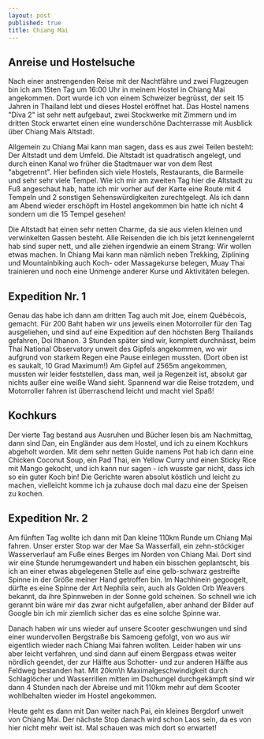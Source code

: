 ```yaml
---
layout: post
published: true
title: Chiang Mai
---
```


## Anreise und Hostelsuche

Nach einer anstrengenden Reise mit der Nachtfähre und zwei Flugzeugen bin ich am 15ten Tag um 16:00 Uhr in meinem Hostel in Chiang Mai angekommen. Dort wurde ich von einem Schweizer begrüsst, der seit 15 Jahren in Thailand lebt und dieses Hostel eröffnet hat. Das Hostel namens "Diva 2" ist sehr nett aufgebaut, zwei Stockwerke mit Zimmern und im dritten Stock erwartet einen eine wunderschöne Dachterrasse mit Ausblick über Chiang Mais Altstadt. 

Allgemein zu Chiang Mai kann man sagen, dass es aus zwei Teilen besteht: Der Altstadt und dem Umfeld. Die Altstadt ist quadratisch angelegt, und durch einen Kanal wo früher die Stadtmauer war von dem Rest "abgetrennt". Hier befinden sich viele Hostels, Restaurants, die Barmeile und sehr sehr viele Tempel. Wie ich mir am zweiten Tag hier die Altstadt zu Fuß angeschaut hab, hatte ich mir vorher auf der Karte eine Route mit 4 Tempeln und 2 sonstigen Sehenswürdigkeiten zurechtgelegt. Als ich dann am Abend wieder erschöpft im Hostel angekommen bin hatte ich nicht 4 sondern um die 15 Tempel gesehen! 

Die Altstadt hat einen sehr netten Charme, da sie aus vielen kleinen und verwinkelten Gassen besteht. Alle Reisenden die ich bis jetzt kennengelernt hab sind super nett, und alle ziehen irgendwie an einem Strang: Wir wollen etwas machen. In Chiang Mai kann man nämlich neben Trekking, Ziplining und Mountainbiking auch Koch- oder Massagekurse belegen, Muay Thai trainieren und noch eine Unmenge anderer Kurse und Aktivitäten belegen. 

## Expedition Nr. 1

Genau das habe ich dann am dritten Tag auch mit Joe, einem Québécois, gemacht. Für 200 Baht haben wir uns jeweils einen Motorroller für den Tag ausgeliehen, und sind auf eine Expedition auf den höchsten Berg Thailands gefahren, Doi Ithanon. 3 Stunden später sind wir, komplett durchnässt, beim Thai National Observatory unweit des Gipfels angekommen, wo wir aufgrund von starkem Regen eine Pause einlegen mussten. (Dort oben ist es saukalt, 10 Grad Maximum!) Am Gipfel auf 2565m angekommen, mussten wir leider feststellen, dass man, weil ja Regenzeit ist, absolut gar nichts außer eine weiße Wand sieht. Spannend war die Reise trotzdem, und Motorroller fahren ist überraschend leicht und macht viel Spaß! 

## Kochkurs

Der vierte Tag bestand aus Ausruhen und Bücher lesen bis am Nachmittag, dann sind Dan, ein Engländer aus dem Hostel, und ich zu einem Kochkurs abgeholt worden. Mit dem sehr netten Guide namens Pot hab ich dann eine Chicken Coconut Soup, ein Pad Thai, ein Yellow Curry und einen Sticky Rice mit Mango gekocht, und ich kann nur sagen - ich wusste gar nicht, dass ich so ein guter Koch bin! Die Gerichte waren absolut köstlich und leicht zu machen, vielleicht komme ich ja zuhause doch  mal dazu eine der Speisen zu kochen.

## Expedition Nr. 2

Am fünften Tag wollte ich dann mit Dan kleine 110km Runde um Chiang Mai fahren. Unser erster Stop war der Mae Sa Wasserfall, ein zehn-stöckiger Wasserverlauf am Fuße eines Berges im Norden von Chiang Mai. Dort sind wir eine Stunde herumgewandert und haben ein bisschen geplantscht, bis ich an einer etwas abgelegenen Stelle auf eine gelb-schwarz gestreifte Spinne in der Größe meiner Hand getroffen bin. Im Nachhinein gegoogelt, dürfte es eine Spinne der Art Nephila sein, auch als Golden Orb Weavers bekannt, da ihre Spinnweben in der Sonne gold scheinen. So schnell wie ich gerannt bin wäre mir das zwar nicht aufgefallen, aber anhand der Bilder auf Google bin ich mir ziemlich sicher das es eine solche Spinne war.

Danach haben wir uns wieder auf unsere Scooter geschwungen und sind einer wundervollen Bergstraße bis Samoeng gefolgt, von wo aus wir eigentlich wieder nach Chiang Mai fahren wollten. Leider haben wir uns aber leicht verfahren, und sind dann auf einem Bergpass etwas weiter nördlich geendet, der zur Hälfte aus Schotter- und zur anderen Hälfte aus Feldweg bestanden hat. Mit 20km\h Maximalgeschwindigkeit durch Schlaglöcher und Wasserrillen mitten im Dschungel durchgekämpft sind wir dann 4 Stunden nach der Abreise und mit 110km mehr auf dem Scooter wohlbehalten wieder im Hostel angekommen.

Heute geht es dann mit Dan weiter nach Pai, ein kleines Bergdorf unweit von Chiang Mai. Der nächste Stop danach wird schon Laos sein, da es von hier nicht mehr weit ist. Mal schauen was mich dort so erwartet!